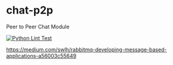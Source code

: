 # chat-p2p
Peer to Peer Chat Module

[![Python Lint Test](https://github.com/dpe22/chat-p2p/actions/workflows/python-lint-test.yml/badge.svg)](https://github.com/dpe22/chat-p2p/actions/workflows/python-lint-test.yml)

https://medium.com/swlh/rabbitmq-developing-message-based-applications-a56003c55649

